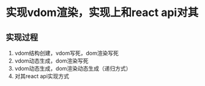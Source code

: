 # 实现vdom渲染，实现上和react api对其

## 实现过程

1. vdom结构创建，vdom写死，dom渲染写死
2. vdom动态生成，dom渲染写死
3. vdom动态生成，dom渲染动态生成（递归方式）
4. 对其react api实现方式


